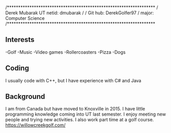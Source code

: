 

/******************************************************************
/  Derek Mubarak    UT netid: dmubarak
/ 
/  Git hub: DerekGolfer97
/  major: Computer Science
/******************************************************************

Interests
----------

-Golf
-Music
-Video games
-Rollercoasters
-Pizza
-Dogs

Coding
-------
I usually code with C++, but I have experience with C# and Java

Background
-----------
I am from Canada but have moved to Knoxville in 2015. I have little programming knowledge coming into UT
last semester. I enjoy meeting new people and trying new activities. I also work part time at a golf course. https://willowcreekgolf.com/


